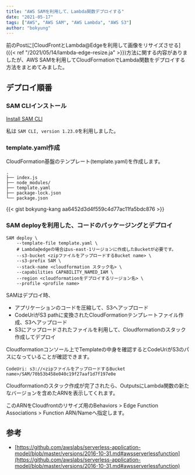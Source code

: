 ```yaml
---
title: "AWS SAMを利用して、Lambda関数デプロイする"
date: "2021-05-17"
tags: ["AWS", "AWS SAM", "AWS Lambda", "AWS S3"]
author: "bokyung"
---
```


前のPostに[CloudFrontとLambda@Edgeを利用して画像をリサイズさせる]({{< ref "/2021/05/14/lambda-edge-resize.ja" >}})方法に関する内容がありましたが、AWS SAMを利用してCloudFormationでLambda関数をデプロイする方法をまとめてみました。

## デプロイ順番
### SAM CLIインストール
[Install SAM CLI](https://aws.amazon.com/ko/serverless/SAM/)

私は `SAM CLI, version 1.23.0`を利用しました。
### template.yaml作成
CloudFormation基盤のテンプレート(template.yaml)を作成します。
```shell
.
├── index.js
├── node_modules/
├── template.yaml
├── package-lock.json
└── package.json
```
{{< gist bokyung-kang aa6452d3d4f559c4d77ac11fa5bdc876 >}}

### SAM deployを利用した、コードのパッケージングとデプロイ

```shell
SAM deploy \
    --template-file template.yaml \
    # Lambda@edgeの場合はus-east-1リージョンに作成したBucketが必要です。
    --s3-bucket <zipファイルをアップロードするBucket name> \
    --s3-prefix SAM \
    --stack-name <cloudformation スタック名> \
    --capabilities CAPABILITY_NAMED_IAM \
    --region <cloudformationをデプロイするリージョン名> \
    --profile <profile name>
```
SAMはデプロイ時、
* アプリケーションのコードを圧縮して、S3へアップロード
* CodeUriがS3 pathに変換されたCloudFormationテンプレートファイル作成、S3へアップロード
* S3にアップロードされたファイルを利用して、Cloudformationのスタック作成してデプロイ 

Cloudformationコンソール上でTemplateの中身を確認するとCodeUriがS3のパスになっていることが確認できます。

```
CodeUri: s3://<zipファイルをアップロードするBucket name>/SAM/70b53b458e040c19f27aaf1d7f197e0e
```

Cloudformationのスタック作成が完了されたら、OutputsにLambda関数の新たなバージョンを含めたARNを表示してくれます。

このARNをCloudfrontのリサイズ用のBehaviors > Edge Function Associations > Function ARN/Nameへ指定します。


## 参考
* [https://github.com/awslabs/serverless-application-model/blob/master/versions/2016-10-31.md#awsserverlessfunction](https://github.com/awslabs/serverless-application-model/blob/master/versions/2016-10-31.md#awsserverlessfunction)

